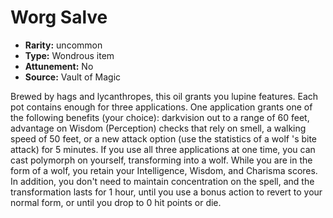 
# Worg Salve

* **Rarity:** uncommon
* **Type:** Wondrous item
* **Attunement:** No
* **Source:** Vault of Magic


Brewed by hags and lycanthropes, this oil grants you lupine features. Each pot contains enough for three applications. One application grants one of the following benefits (your choice): darkvision out to a range of 60 feet, advantage on Wisdom (Perception) checks that rely on smell, a walking speed of 50 feet, or a new attack option (use the statistics of a wolf 's bite attack) for 5 minutes. If you use all three applications at one time, you can cast polymorph on yourself, transforming into a wolf. While you are in the form of a wolf, you retain your Intelligence, Wisdom, and Charisma scores. In addition, you don't need to maintain concentration on the spell, and the transformation lasts for 1 hour, until you use a bonus action to revert to your normal form, or until you drop to 0 hit points or die.
